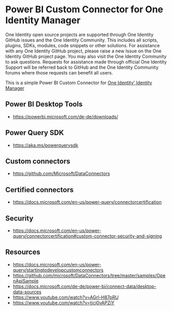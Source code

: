 # Power BI Custom Connector for One Identity Manager

One Identity open source projects are supported through One Identity GitHub issues and the One Identity Community. This includes all scripts, plugins, SDKs, modules, code snippets or other solutions. For assistance with any One Identity GitHub project, please raise a new Issue on the One Identity GitHub project page. You may also visit the One Identity Community to ask questions. Requests for assistance made through official One Identity Support will be referred back to GitHub and the One Identity Community forums where those requests can benefit all users.

This is a simple Power BI Custom Connector for [One Identity' Identity Manager](https://www.oneidentity.com/products/identity-manager/)


## Power BI Desktop Tools

  - https://powerbi.microsoft.com/de-de/downloads/

## Power Query SDK

  - https://aka.ms/powerquerysdk

## Custom connectors

  - https://github.com/Microsoft/DataConnectors

## Certified connectors

  - https://docs.microsoft.com/en-us/power-query/connectorcertification

## Security

  - https://docs.microsoft.com/en-us/power-query/connectorcertification#custom-connector-security-and-signing

## Resources

  - https://docs.microsoft.com/en-us/power-query/startingtodevelopcustomconnectors
  - https://github.com/microsoft/DataConnectors/tree/master/samples/OpenApiSample
  - https://docs.microsoft.com/de-de/power-bi/connect-data/desktop-data-sources
  - https://www.youtube.com/watch?v=AGrl-H87pRU
  - https://www.youtube.com/watch?v=tjcj0vAPZiY
